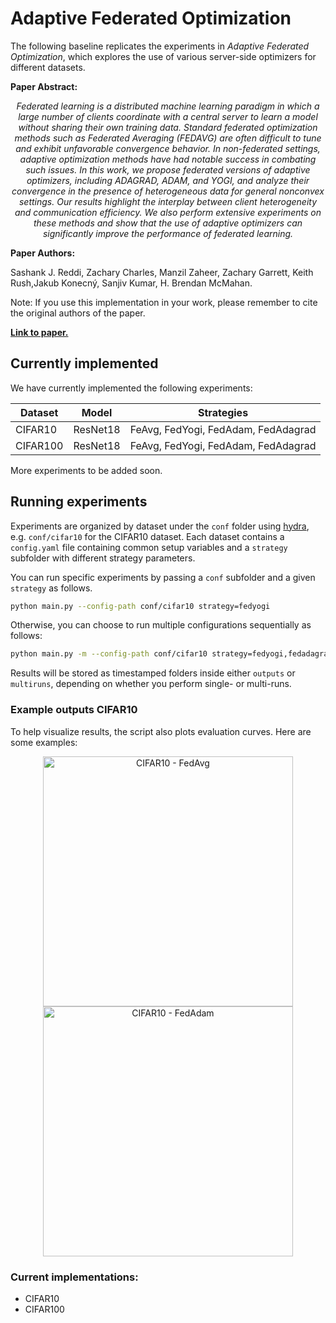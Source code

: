# Adaptive Federated Optimization 

The following baseline replicates the experiments in *Adaptive Federated Optimization*, which explores the use of various server-side optimizers for different datasets.

**Paper Abstract:** 

<center>
<i>Federated learning is a distributed machine learning paradigm in which a large
number of clients coordinate with a central server to learn a model without sharing
their own training data. Standard federated optimization methods such as Federated Averaging (FEDAVG) are often difficult to tune and exhibit unfavorable
convergence behavior. In non-federated settings, adaptive optimization methods
have had notable success in combating such issues. In this work, we propose federated versions of adaptive optimizers, including ADAGRAD, ADAM, and YOGI,
and analyze their convergence in the presence of heterogeneous data for general
nonconvex settings. Our results highlight the interplay between client heterogeneity
and communication efficiency. We also perform extensive experiments on these
methods and show that the use of adaptive optimizers can significantly improve the
performance of federated learning.</i>
</center>

**Paper Authors:** 

Sashank J. Reddi, Zachary Charles, Manzil Zaheer, Zachary Garrett, Keith Rush,Jakub Konecný, Sanjiv Kumar, H. Brendan McMahan.


Note: If you use this implementation in your work, please remember to cite the original authors of the paper. 

**[Link to paper.](https://arxiv.org/pdf/2003.00295.pdf)**

## Currently implemented

We have currently implemented the following experiments: 

| Dataset      | Model | Strategies
| ----------- | ----------- | ----------- |
| CIFAR10      | ResNet18       | FeAvg, FedYogi, FedAdam, FedAdagrad |
| CIFAR100   | ResNet18        | FeAvg, FedYogi, FedAdam, FedAdagrad |

More experiments to be added soon. 

## Running experiments

Experiments are organized by dataset under the `conf` folder using [hydra](https://hydra.cc/docs/tutorials/), e.g. `conf/cifar10` for the CIFAR10 dataset. 
Each dataset contains a `config.yaml` file containing common setup variables and a `strategy` subfolder with different strategy parameters.

You can run specific experiments by passing a `conf` subfolder and a given `strategy` as follows. 
```sh
python main.py --config-path conf/cifar10 strategy=fedyogi
``` 

Otherwise, you can choose to run multiple configurations sequentially as follows:
```sh
python main.py -m --config-path conf/cifar10 strategy=fedyogi,fedadagrad,fedadam,fedavg
``` 
Results will be stored as timestamped folders inside either `outputs` or `multiruns`, depending on whether you perform single- or multi-runs. 

### Example outputs CIFAR10

To help visualize results, the script also plots evaluation curves. Here are some examples:
<center>
<img src="cifar10_fedavg.jpeg" alt="CIFAR10 - FedAvg" width="400" />
<img src="cifar10_fedadam.jpeg" alt="CIFAR10 - FedAdam" width="400" />
</center>

### Current implementations:
- CIFAR10
- CIFAR100


